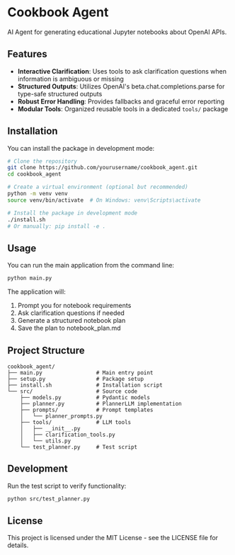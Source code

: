 # Cookbook Agent

AI Agent for generating educational Jupyter notebooks about OpenAI APIs.

## Features

- **Interactive Clarification**: Uses tools to ask clarification questions when information is ambiguous or missing
- **Structured Outputs**: Utilizes OpenAI's beta.chat.completions.parse for type-safe structured outputs
- **Robust Error Handling**: Provides fallbacks and graceful error reporting
- **Modular Tools**: Organized reusable tools in a dedicated `tools/` package

## Installation

You can install the package in development mode:

```bash
# Clone the repository
git clone https://github.com/yourusername/cookbook_agent.git
cd cookbook_agent

# Create a virtual environment (optional but recommended)
python -m venv venv
source venv/bin/activate  # On Windows: venv\Scripts\activate

# Install the package in development mode
./install.sh
# Or manually: pip install -e .
```

## Usage

You can run the main application from the command line:

```bash
python main.py
```

The application will:
1. Prompt you for notebook requirements
2. Ask clarification questions if needed
3. Generate a structured notebook plan
4. Save the plan to notebook_plan.md

## Project Structure

```
cookbook_agent/
├── main.py                 # Main entry point
├── setup.py                # Package setup
├── install.sh              # Installation script
└── src/                    # Source code
    ├── models.py           # Pydantic models
    ├── planner.py          # PlannerLLM implementation
    ├── prompts/            # Prompt templates
    │   └── planner_prompts.py
    ├── tools/              # LLM tools
    │   ├── __init__.py
    │   ├── clarification_tools.py
    │   └── utils.py
    └── test_planner.py     # Test script
```

## Development

Run the test script to verify functionality:

```bash
python src/test_planner.py
```

## License

This project is licensed under the MIT License - see the LICENSE file for details. 